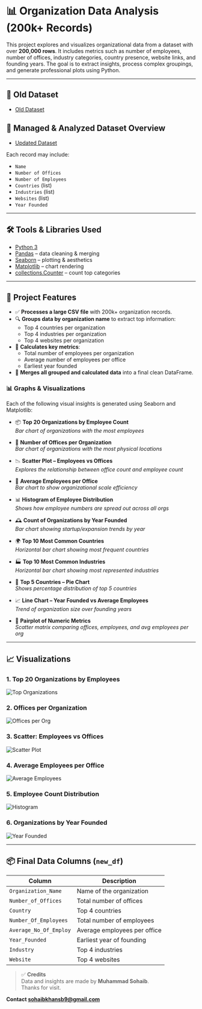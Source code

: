 # 📊 Organization Data Analysis (200k+ Records)

This project explores and visualizes organizational data from a dataset with over **200,000 rows**. It includes metrics such as number of employees, number of offices, industry categories, country presence, website links, and founding years. The goal is to extract insights, process complex groupings, and generate professional plots using Python.

---
## 📁 Old Dataset
- [Old Dataset](https://drive.usercontent.google.com/download?id=18vlOi20KcMR328ewc2NBsoBNPrV3vL9Q&export=download&authuser=0)
## 📁 Managed & Analyzed Dataset Overview

- [Updated Dataset](https://drive.google.com/file/d/1t7ice3HDC5VUa5dpufo7xME3ECj2pSqM/view?usp=drivesdk)

Each record may include:

- `Name`
- `Number of Offices`
- `Number of Employees`
- `Countries` (list)
- `Industries` (list)
- `Websites` (list)
- `Year Founded`

---

## 🛠 Tools & Libraries Used

- [Python 3](https://www.python.org/)
- [Pandas](https://pandas.pydata.org/) – data cleaning & merging
- [Seaborn](https://seaborn.pydata.org/) – plotting & aesthetics
- [Matplotlib](https://matplotlib.org/) – chart rendering
- [collections.Counter](https://docs.python.org/3/library/collections.html#collections.Counter) – count top categories

---
## 📌 Project Features

- ✅ **Processes a large CSV file** with 200k+ organization records.
- 🔍 **Groups data by organization name** to extract top information:
  - Top 4 countries per organization
  - Top 4 industries per organization
  - Top 4 websites per organization
- 🧮 **Calculates key metrics**:
  - Total number of employees per organization
  - Average number of employees per office
  - Earliest year founded
- 🔗 **Merges all grouped and calculated data** into a final clean DataFrame.

### 📊 Graphs & Visualizations

Each of the following visual insights is generated using Seaborn and Matplotlib:

- 📦 **Top 20 Organizations by Employee Count**  
  _Bar chart of organizations with the most employees_

- 🏢 **Number of Offices per Organization**  
  _Bar chart of organizations with the most physical locations_

- 📉 **Scatter Plot – Employees vs Offices**  
  _Explores the relationship between office count and employee count_

- 📐 **Average Employees per Office**  
  _Bar chart to show organizational scale efficiency_

- 📊 **Histogram of Employee Distribution**  
  _Shows how employee numbers are spread out across all orgs_

- 🕰 **Count of Organizations by Year Founded**  
  _Bar chart showing startup/expansion trends by year_

- 🌍 **Top 10 Most Common Countries**  
  _Horizontal bar chart showing most frequent countries_

- 🏭 **Top 10 Most Common Industries**  
  _Horizontal bar chart showing most represented industries_

- 🥧 **Top 5 Countries – Pie Chart**  
  _Shows percentage distribution of top 5 countries_

- 📈 **Line Chart – Year Founded vs Average Employees**  
  _Trend of organization size over founding years_

- 🔄 **Pairplot of Numeric Metrics**  
  _Scatter matrix comparing offices, employees, and avg employees per org_

---

## 📈 Visualizations

### 1. Top 20 Organizations by Employees
![Top Organizations](images/download.png)

### 2. Offices per Organization
![Offices per Org](images/download(0).png)

### 3. Scatter: Employees vs Offices
![Scatter Plot](images/download(1).png)

### 4. Average Employees per Office
![Average Employees](images/download(2).png)

### 5. Employee Count Distribution
![Histogram](images/download(3).png)

### 6. Organizations by Year Founded
![Year Founded](images/download(4).png)

---

## 📦 Final Data Columns (`new_df`)

| Column                | Description                            |
|-----------------------|----------------------------------------|
| `Organization_Name`   | Name of the organization               |
| `Number_of_Offices`   | Total number of offices                |
| `Country`             | Top 4 countries                        |
| `Number_Of_Employees` | Total number of employees              |
| `Average_No_Of_Employ`| Average employees per office           |
| `Year_Founded`        | Earliest year of founding              |
| `Industry`            | Top 4 industries                       |
| `Website`             | Top 4 websites                         |

> ✅ **Credits**  
> Data and insights are made by **Muhammad Sohaib**.  
> Thanks for visit.

**Contact sohaibkhansb9@gmail.com**
